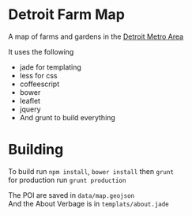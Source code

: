 Detroit Farm Map
=================

A map of farms and gardens in the [Detroit Metro Area](http://detroit.farmmap.us/)

It uses the following
* jade for templating
* less for css
* coffeescript
* bower
* leaflet
* jquery
* And grunt to build everything

Building
========
To build run `npm install`, `bower install` then `grunt`  
for production run `grunt production`

The POI are saved in `data/map.geojson`  
And the About Verbage is in `templats/about.jade`


